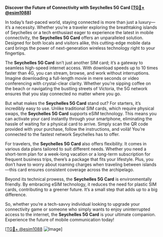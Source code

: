 **Discover the Future of Connectivity with Seychelles 5G Card [[TG💪+ @esim1088](https://t.me/s/esim1088)]**

In today’s fast-paced world, staying connected is more than just a luxury—it’s a necessity. Whether you’re a traveler exploring the breathtaking islands of Seychelles or a tech enthusiast eager to experience the latest in mobile connectivity, the **Seychelles 5G Card** offers an unparalleled solution. Designed for both locals and visitors alike, this cutting-edge mobile data card brings the power of next-generation wireless technology right to your fingertips.

The **Seychelles 5G Card** isn’t just another SIM card; it’s a gateway to seamless high-speed internet access. With download speeds up to 10 times faster than 4G, you can stream, browse, and work without interruptions. Imagine downloading a full-length movie in mere seconds or video conferencing with crystal-clear clarity. Whether you’re sipping coffee on the beach or navigating the bustling streets of Victoria, the 5G network ensures that you stay connected no matter where you go.

But what makes the **Seychelles 5G Card** stand out? For starters, it’s incredibly easy to use. Unlike traditional SIM cards, which require physical swaps, the **Seychelles 5G Card** supports eSIM technology. This means you can activate your card instantly through your smartphone, eliminating the hassle of waiting for a physical card to arrive. Simply scan the QR code provided with your purchase, follow the instructions, and voilà! You’re connected to the fastest network Seychelles has to offer.

For travelers, the **Seychelles 5G Card** also offers flexibility. It comes in various data plans tailored to suit different needs. Whether you need a short-term plan for a week-long vacation or a long-term subscription for frequent business trips, there’s a package that fits your lifestyle. Plus, you don’t have to worry about roaming charges when traveling between islands—this card ensures consistent coverage across the archipelago.

Beyond its technical prowess, the **Seychelles 5G Card** is environmentally friendly. By embracing eSIM technology, it reduces the need for plastic SIM cards, contributing to a greener future. It’s a small step that adds up to a big difference.

So, whether you’re a tech-savvy individual looking to upgrade your connectivity game or someone who simply wants to enjoy uninterrupted access to the internet, the **Seychelles 5G Card** is your ultimate companion. Experience the future of mobile communication today!

[[TG💪+ @esim1088](https://t.me/s/esim1088) ![Image](https://i.postimg.cc/Y0z9fWf4/image.png)]
